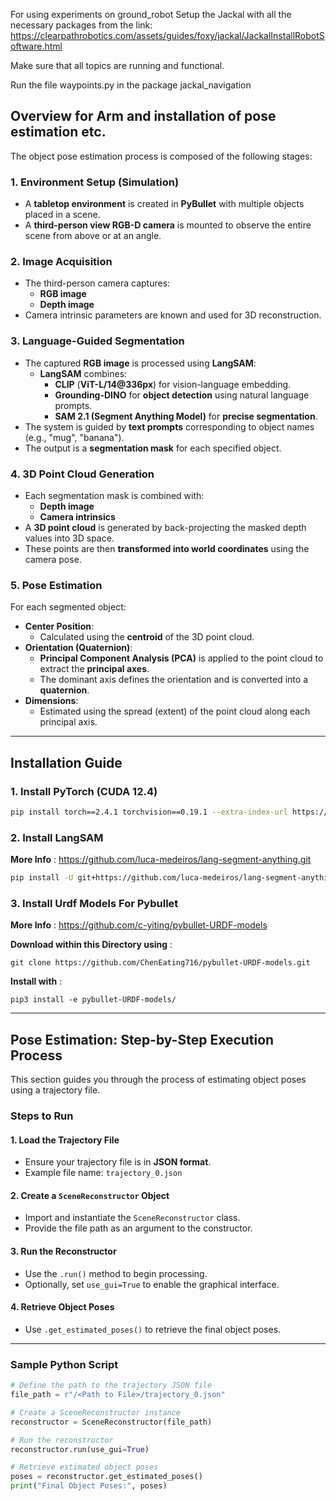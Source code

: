 For using experiments on ground_robot
Setup the Jackal with all the necessary packages from the link:
https://clearpathrobotics.com/assets/guides/foxy/jackal/JackalInstallRobotSoftware.html

Make sure that all topics are running and functional. 

Run the file waypoints.py in the package jackal_navigation

## Overview for Arm and installation of pose estimation etc.

The object pose estimation process is composed of the following stages:

### 1. Environment Setup (Simulation)
- A **tabletop environment** is created in **PyBullet** with multiple objects placed in a scene.
- A **third-person view RGB-D camera** is mounted to observe the entire scene from above or at an angle.

### 2. Image Acquisition
- The third-person camera captures:
  - **RGB image**
  - **Depth image**
- Camera intrinsic parameters are known and used for 3D reconstruction.

### 3. Language-Guided Segmentation
- The captured **RGB image** is processed using **LangSAM**:
  - **LangSAM** combines:
    - **CLIP** (**ViT-L/14@336px**) for vision-language embedding.
    - **Grounding-DINO** for **object detection** using natural language prompts.
    - **SAM 2.1 (Segment Anything Model)** for **precise segmentation**.
- The system is guided by **text prompts** corresponding to object names (e.g., "mug", "banana").
- The output is a **segmentation mask** for each specified object.

### 4. 3D Point Cloud Generation
- Each segmentation mask is combined with:
  - **Depth image**
  - **Camera intrinsics**
- A **3D point cloud** is generated by back-projecting the masked depth values into 3D space.
- These points are then **transformed into world coordinates** using the camera pose.

### 5. Pose Estimation
For each segmented object:
- **Center Position**:
  - Calculated using the **centroid** of the 3D point cloud.
- **Orientation (Quaternion)**:
  - **Principal Component Analysis (PCA)** is applied to the point cloud to extract the **principal axes**.
  - The dominant axis defines the orientation and is converted into a **quaternion**.
- **Dimensions**:
  - Estimated using the spread (extent) of the point cloud along each principal axis.

---

## Installation Guide
### 1. Install PyTorch (CUDA 12.4)
```bash
pip install torch==2.4.1 torchvision==0.19.1 --extra-index-url https://download.pytorch.org/whl/cu124
```
### 2. Install LangSAM
**More Info** : https://github.com/luca-medeiros/lang-segment-anything.git
```bash
pip install -U git+https://github.com/luca-medeiros/lang-segment-anything.git --no-deps
```
### 3. Install Urdf Models For Pybullet
**More Info** : https://github.com/c-yiting/pybullet-URDF-models

**Download within this Directory using** :

```shell
git clone https://github.com/ChenEating716/pybullet-URDF-models.git 
```

**Install with** :

```shell
pip3 install -e pybullet-URDF-models/
```
---
## Pose Estimation: Step-by-Step Execution Process

This section guides you through the process of estimating object poses using a trajectory file.


### Steps to Run

#### 1. Load the Trajectory File
- Ensure your trajectory file is in **JSON format**.
- Example file name: `trajectory_0.json`

#### 2. Create a `SceneReconstructor` Object
- Import and instantiate the `SceneReconstructor` class.
- Provide the file path as an argument to the constructor.

#### 3. Run the Reconstructor
- Use the `.run()` method to begin processing.
- Optionally, set `use_gui=True` to enable the graphical interface.

#### 4. Retrieve Object Poses
- Use `.get_estimated_poses()` to retrieve the final object poses.

---

### Sample Python Script

```python
# Define the path to the trajectory JSON file
file_path = r"/<Path to File>/trajectory_0.json"

# Create a SceneReconstructor instance
reconstructor = SceneReconstructor(file_path)

# Run the reconstructor
reconstructor.run(use_gui=True)

# Retrieve estimated object poses
poses = reconstructor.get_estimated_poses()
print("Final Object Poses:", poses)


